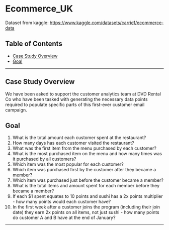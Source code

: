 # Ecommerce_UK
Dataset from kaggle: https://www.kaggle.com/datasets/carrie1/ecommerce-data

## Table of Contents
- [Case Study Overview](#case-study-overview)
- [Goal](#goal)
***

## Case Study Overview
We have been asked to support the customer analytics team at DVD Rental Co who have been tasked with generating the necessary data points required to populate specific parts of this first-ever customer email campaign.

## Goal

1. What is the total amount each customer spent at the restaurant?
2. How many days has each customer visited the restaurant?
3. What was the first item from the menu purchased by each customer?
4. What is the most purchased item on the menu and how many times was it purchased by all customers?
5. Which item was the most popular for each customer?
6. Which item was purchased first by the customer after they became a member?
7. Which item was purchased just before the customer became a member?
8. What is the total items and amount spent for each member before they became a member?
9. If each $1 spent equates to 10 points and sushi has a 2x points multiplier - how many points would each customer have?
10. In the first week after a customer joins the program (including their join date) they earn 2x points on all items, not just sushi - how many points do customer A and B have at the end of January?

***

